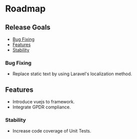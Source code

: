# Roadmap

## Release Goals
- [Bug Fixing](#bug-fixing)
- [Features](#features)
- [Stability](#stability)

### Bug Fixing
- Replace static text by using Laravel's localization method.

## Features
- Introduce vuejs to framework.
- Integrate GPDR compliance.

### Stability
- Increase code coverage of Unit Tests.

